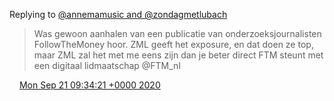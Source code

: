 Replying to [@annemamusic and @zondagmetlubach](https://twitter.com/@annemamusic/status/1307960339166826501)

> Was gewoon aanhalen van een publicatie van onderzoeksjournalisten FollowTheMoney hoor\. ZML geeft het exposure, en dat doen ze top, maar ZML zal het met me eens zijn dan je beter direct FTM steunt met een digitaal lidmaatschap @FTM\_nl

<img src="../../media/tweet.ico" width="12" /> [Mon Sep 21 09:34:21 +0000 2020](https://twitter.com/DromerDenker/status/1307976449752788993)